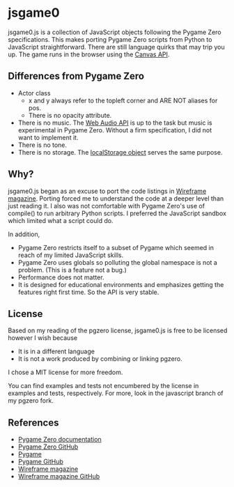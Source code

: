 # jsgame0

jsgame0.js is a collection of JavaScript objects following the Pygame Zero specifications.
This makes porting Pygame Zero scripts from Python to JavaScript straightforward.
There are still language quirks that may trip you up.
The game runs in the browser using the [Canvas API](https://developer.mozilla.org/en-US/docs/Web/API/Canvas_API).

## Differences from Pygame Zero

- Actor class
  - x and y always refer to the topleft corner and ARE NOT aliases for pos.
  - There is no opacity attribute.
- There is no music.
  The [Web Audio API](https://developer.mozilla.org/en-US/docs/Web/API/Web_Audio_API) is up to the task but music is experimental in Pygame Zero.
  Without a firm specification, I did not want to implement it.
- There is no tone.
- There is no storage.
  The [localStorage object](https://developer.mozilla.org/en-US/docs/Web/API/Web_Storage_API/Using_the_Web_Storage_API) serves the same purpose.

## Why?

jsgame0.js began as an excuse to port the code listings in [Wireframe magazine](https://wfmag.cc).
Porting forced me to understand the code at a deeper level than just reading it.
I also was not comfortable with Pygame Zero's use of compile() to run arbitrary Python scripts.
I preferred the JavaScript sandbox which limited what a script could do.

In addition,
- Pygame Zero restricts itself to a subset of Pygame which seemed in reach of my limited JavaScript skills.
- Pygame Zero uses globals so polluting the global namespace is not a problem.
  (This is a feature not a bug.)
- Performance does not matter.
- It is designed for educational environments and emphasizes getting the features right first time.
  So the API is very stable.

## License

Based on my reading of the pgzero license, jsgame0.js is free to be licensed however I wish because
- It is in a different language
- It is not a work produced by combining or linking pgzero.

I chose a MIT license for more freedom.

You can find examples and tests not encumbered by the license in examples and tests, respectively.
For more, look in the javascript branch of my pgzero fork.

## References

- [Pygame Zero documentation](https://pygame-zero.readthedocs.io/)
- [Pygame Zero GitHub](https://github.com/lordmauve/pgzero/)
- [Pygame](https://www.pygame.org)
- [Pygame GitHub](https://github.com/pygame/pygame/)
- [Wireframe magazine](https://wfmag.cc)
- [Wireframe magazine GitHub](https://github.com/Wireframe-Magazine/)
